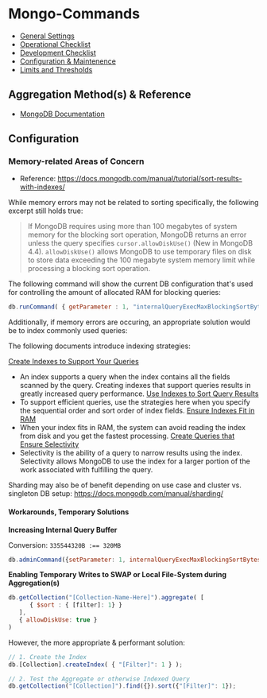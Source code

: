 # Mongo-Commands #

- [General Settings](https://docs.mongodb.com/manual/reference/config-database/#mongodb-data-config.settings)
- [Operational Checklist](https://docs.mongodb.com/manual/administration/production-checklist-operations/)
- [Development Checklist](https://docs.mongodb.com/manual/administration/production-checklist-development/)
- [Configuration & Maintenence](https://docs.mongodb.com/manual/administration/configuration-and-maintenance/)
- [Limits and Thresholds](https://docs.mongodb.com/manual/reference/limits/)

## Aggregation Method(s) & Reference ##

- [MongoDB Documentation](https://docs.mongodb.com/manual/reference/aggregation/)

## Configuration ##

### Memory-related Areas of Concern ###

- Reference: https://docs.mongodb.com/manual/tutorial/sort-results-with-indexes/

While memory errors may not be related to sorting specifically, the following excerpt still holds true:

> If MongoDB requires using more than 100 megabytes of system memory for the blocking sort operation, MongoDB returns an error unless the query specifies `cursor.allowDiskUse()` (New in MongoDB 4.4). `allowDiskUse()` allows MongoDB to use temporary files on disk to store data exceeding the 100 megabyte system memory limit while processing a blocking sort operation.

The following command will show the current DB configuration that's used for controlling the amount of allocated RAM for blocking queries:

```js
db.runCommand( { getParameter : 1, "internalQueryExecMaxBlockingSortBytes" : 1 } )
```

Additionally, if memory errors are occuring, an appropriate solution would be to index commonly used queries:

The following documents introduce indexing strategies:

[Create Indexes to Support Your Queries](https://docs.mongodb.com/manual/tutorial/create-indexes-to-support-queries/)
- An index supports a query when the index contains all the fields scanned by the query. Creating indexes that support queries results in greatly increased query performance.
[Use Indexes to Sort Query Results](https://docs.mongodb.com/manual/tutorial/sort-results-with-indexes/)
- To support efficient queries, use the strategies here when you specify the sequential order and sort order of index fields.
[Ensure Indexes Fit in RAM](https://docs.mongodb.com/manual/tutorial/ensure-indexes-fit-ram/)
- When your index fits in RAM, the system can avoid reading the index from disk and you get the fastest processing.
[Create Queries that Ensure Selectivity](https://docs.mongodb.com/manual/tutorial/create-queries-that-ensure-selectivity/)
- Selectivity is the ability of a query to narrow results using the index. Selectivity allows MongoDB to use the index for a larger portion of the work associated with fulfilling the query.

Sharding may also be of benefit depending on use case and cluster vs. singleton DB setup: https://docs.mongodb.com/manual/sharding/

#### Workarounds, Temporary Solutions ####

**Increasing Internal Query Buffer**

Conversion: `335544320B :== 320MB`

```js
db.adminCommand({setParameter: 1, internalQueryExecMaxBlockingSortBytes: 335544320})
```

**Enabling Temporary Writes to SWAP or Local File-System during Aggregation(s)**

```js
db.getCollection("[Collection-Name-Here]").aggregate( [
      { $sort : { [filter]: 1} }
   ],
   { allowDiskUse: true }
)
```

However, the more appropriate & performant solution:

```js
// 1. Create the Index
db.[Collection].createIndex( { "[Filter]": 1 } );

// 2. Test the Aggregate or otherwise Indexed Query
db.getCollection("[Collection]").find({}).sort({"[Filter]": 1});
```
